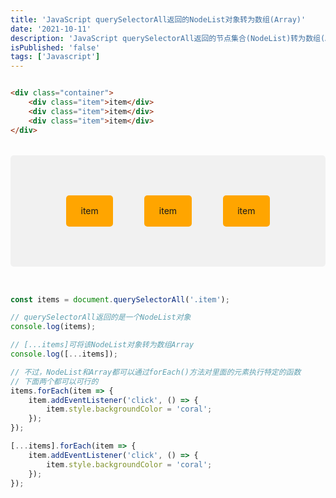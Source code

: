 ```yaml
---
title: 'JavaScript querySelectorAll返回的NodeList对象转为数组(Array)'
date: '2021-10-11'
description: 'JavaScript querySelectorAll返回的节点集合(NodeList)转为数组(Array)，然后通过foreach()方法对数组的每个元素执行一次给定的函数'
isPublished: 'false'
tags: ['Javascript']
---
```


```html

<div class="container">
    <div class="item">item</div>
    <div class="item">item</div>
    <div class="item">item</div>
</div>

```

<div class="container">
    <div class="item">item</div>
    <div class="item">item</div>
    <div class="item">item</div>
</div>

<style>
    .container {
        display: flex;
        justify-content: space-around;
        align-items: center;
        background-color: #f1f1f1;
        margin-block: 2rem;
        padding: 4rem;
        border-radius: 5px;
        box-sizing: border-box;
    }
    .item {
        width: 20%;
        min-height: 50px;
        background-color: orange;
        display: flex;
        align-items: center;
        justify-content: center;
        border-radius: 5px;
    }
</style>

```javascript

const items = document.querySelectorAll('.item');

// querySelectorAll返回的是一个NodeList对象
console.log(items);

// [...items]可将该NodeList对象转为数组Array
console.log([...items]);

// 不过，NodeList和Array都可以通过forEach()方法对里面的元素执行特定的函数
// 下面两个都可以可行的
items.forEach(item => {
    item.addEventListener('click', () => {
        item.style.backgroundColor = 'coral';
    });
});

[...items].forEach(item => {
    item.addEventListener('click', () => {
        item.style.backgroundColor = 'coral';
    });
});

```

<script>

    const items = document.querySelectorAll('.item');

    console.log(items);
    console.log([...items]);

    items.forEach(item => {
        item.addEventListener('click', () => {
            item.style.backgroundColor = 'coral';
        })
    })
</script>
